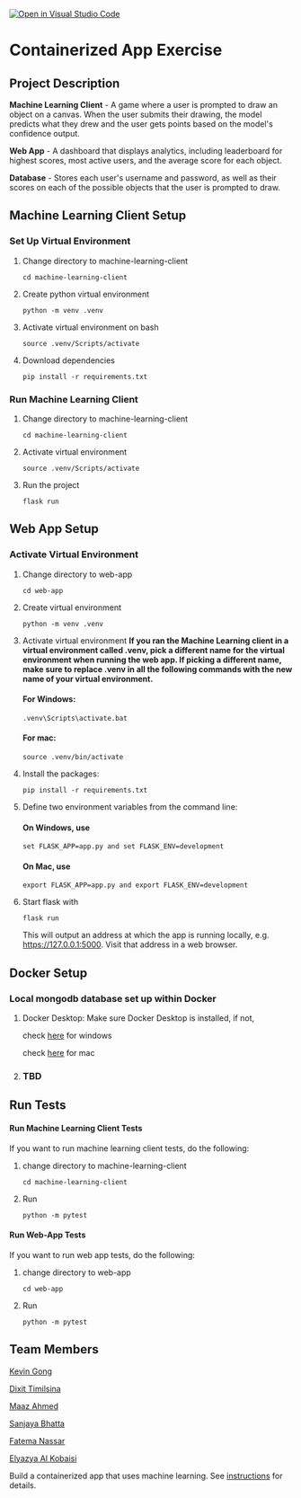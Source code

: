 [![Open in Visual Studio Code](https://classroom.github.com/assets/open-in-vscode-c66648af7eb3fe8bc4f294546bfd86ef473780cde1dea487d3c4ff354943c9ae.svg)](https://classroom.github.com/online_ide?assignment_repo_id=9334554&assignment_repo_type=AssignmentRepo)
# Containerized App Exercise

## Project Description

**Machine Learning Client** - A game where a user is prompted to draw an object on a canvas. When the user submits their drawing, the model predicts what they drew and the user gets points based on the model's confidence output.

**Web App** - A dashboard that displays analytics, including leaderboard for highest scores, most active users, and the average score for each object.

**Database** - Stores each user's username and password, as well as their scores on each of the possible objects that the user is prompted to draw.

## Machine Learning Client Setup

### Set Up Virtual Environment

1. Change directory to machine-learning-client
    ```
    cd machine-learning-client
    ```
2. Create python virtual environment
    ```
    python -m venv .venv
    ```
3. Activate virtual environment on bash
    ```
    source .venv/Scripts/activate
    ```
4. Download dependencies
    ```
    pip install -r requirements.txt

### Run Machine Learning Client

1. Change directory to machine-learning-client
    ```
    cd machine-learning-client
    ```
2. Activate virtual environment
    ```
    source .venv/Scripts/activate
    ```
3. Run the project
    ```
    flask run
    ```

## Web App Setup

### Activate Virtual Environment

1. Change directory to web-app
    ```
    cd web-app
    ```

2. Create virtual environment
    ```
    python -m venv .venv
    ```

3. Activate virtual environment
    **If you ran the Machine Learning client in a virtual environment called .venv, pick a different name for the virtual environment when running the web app. If picking a different name, make sure to replace .venv in all the following commands with the new name of your virtual environment.**

    #### For Windows: 
    ```
    .venv\Scripts\activate.bat
    ```

    #### For mac: 
    ```
    source .venv/bin/activate
    ```

4. Install the packages: 
    ```
    pip install -r requirements.txt
    ```

5. Define two environment variables from the command line:
    #### On Windows, use 
    ```
    set FLASK_APP=app.py and set FLASK_ENV=development
    ```
        
    #### On Mac, use  
    ```
    export FLASK_APP=app.py and export FLASK_ENV=development
    ```
   
6. Start flask with 
    ```
    flask run
    ```

    This will output an address at which the app is running locally, e.g. https://127.0.0.1:5000. Visit that address in a web browser.


## Docker Setup
### Local mongodb database set up within Docker

1. Docker Desktop: 
Make sure Docker Desktop is installed, if not,

    check [here](https://docs.docker.com/desktop/install/windows-install/) for windows

    check
    [here](https://docs.docker.com/desktop/install/mac-install/) for mac

2. 
    ### TBD


## Run Tests

#### Run Machine Learning Client Tests
If you want to run machine learning client tests, do the following:
1. change directory to machine-learning-client
    ```
    cd machine-learning-client 
    ``` 
2. Run 
    ```
    python -m pytest
    ```

#### Run Web-App Tests
If you want to run web app tests, do the following:
1. change directory to web-app
    ```
    cd web-app 
    ``` 
2. Run 
    ```
    python -m pytest
    ```


## Team Members

[Kevin Gong](https://github.com/kxg202)

[Dixit Timilsina](https://github.com/dt1930)

[Maaz Ahmed](https://github.com/maazahmedd)

[Sanjaya Bhatta](https://github.com/itSanjaya)

[Fatema Nassar](https://github.com/maazahmedd)

[Elyazya Al Kobaisi](https://github.com/elyazya)

Build a containerized app that uses machine learning. See [instructions](./instructions.md) for details.
